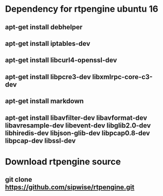 # Dependency for rtpengine ubuntu 16

## apt-get install debhelper 
## apt-get install iptables-dev
## apt-get install libcurl4-openssl-dev
## apt-get install libpcre3-dev libxmlrpc-core-c3-dev
## apt-get install markdown
## apt-get install libavfilter-dev libavformat-dev libavresample-dev libevent-dev libglib2.0-dev libhiredis-dev libjson-glib-dev libpcap0.8-dev  libpcap-dev libssl-dev

# Download rtpengine source
## git clone https://github.com/sipwise/rtpengine.git

